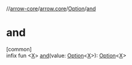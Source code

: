 //[arrow-core](../../../index.md)/[arrow.core](../index.md)/[Option](index.md)/[and](and.md)

# and

[common]\
infix fun &lt;[X](and.md)&gt; [and](and.md)(value: [Option](index.md)&lt;[X](and.md)&gt;): [Option](index.md)&lt;[X](and.md)&gt;
